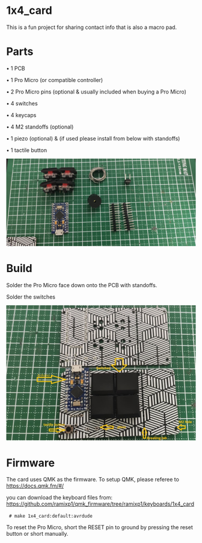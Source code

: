 # 1x4_card

This is a fun project for sharing contact info that is also a macro pad.

# Parts

•	1 PCB

•	1 Pro Micro (or compatible controller)

•	2 Pro Micro pins (optional & usually included when buying a Pro Micro)

•	4 switches

•	4 keycaps

•	4 M2 standoffs (optional)

•	1 piezo (optional) & (if used please install from below with standoffs)

•	1 tactile button 
<p><img src="https://github.com/ramixp1/1x4_card/blob/main/1.jpg?raw=true" alt="" /></p>
 

# Build

Solder the Pro Micro face down onto the PCB with standoffs.

Solder the switches


<p><img src="https://github.com/ramixp1/1x4_card/blob/main/2.jpg?raw=true" alt="" /></p>


# Firmware
The card uses QMK as the firmware. To setup QMK, please referee to https://docs.qmk.fm/#/

you can download the keyboard files from:
https://github.com/ramixp1/qmk_firmware/tree/ramixp1/keyboards/1x4_card

<p><code> # make 1x4_card:default:avrdude</code></p>

To reset the Pro Micro, short the RESET pin to ground by pressing the reset button or short manually.



